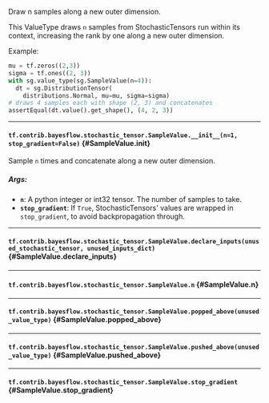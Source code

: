Draw n samples along a new outer dimension.

This ValueType draws `n` samples from StochasticTensors run within its
context, increasing the rank by one along a new outer dimension.

Example:

```python
mu = tf.zeros((2,3))
sigma = tf.ones((2, 3))
with sg.value_type(sg.SampleValue(n=4)):
  dt = sg.DistributionTensor(
    distributions.Normal, mu=mu, sigma=sigma)
# draws 4 samples each with shape (2, 3) and concatenates
assertEqual(dt.value().get_shape(), (4, 2, 3))
```
- - -

#### `tf.contrib.bayesflow.stochastic_tensor.SampleValue.__init__(n=1, stop_gradient=False)` {#SampleValue.__init__}

Sample `n` times and concatenate along a new outer dimension.

##### Args:


*  <b>`n`</b>: A python integer or int32 tensor. The number of samples to take.
*  <b>`stop_gradient`</b>: If `True`, StochasticTensors' values are wrapped in
    `stop_gradient`, to avoid backpropagation through.


- - -

#### `tf.contrib.bayesflow.stochastic_tensor.SampleValue.declare_inputs(unused_stochastic_tensor, unused_inputs_dict)` {#SampleValue.declare_inputs}




- - -

#### `tf.contrib.bayesflow.stochastic_tensor.SampleValue.n` {#SampleValue.n}




- - -

#### `tf.contrib.bayesflow.stochastic_tensor.SampleValue.popped_above(unused_value_type)` {#SampleValue.popped_above}




- - -

#### `tf.contrib.bayesflow.stochastic_tensor.SampleValue.pushed_above(unused_value_type)` {#SampleValue.pushed_above}




- - -

#### `tf.contrib.bayesflow.stochastic_tensor.SampleValue.stop_gradient` {#SampleValue.stop_gradient}




